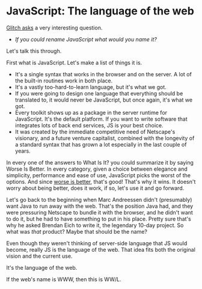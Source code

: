 # JavaScript: The language of the web
<a href="https://twitter.com/glitch/status/1275809005093429249">Glitch asks</a> a very interesting question. 
* <i>If you could rename JavaScript what would you name it?</i>

Let's talk this through.

First what is JavaScript. Let's make a list of things it is. 
* It's a single syntax that works in the browser and on the server. A lot of the built-in routines work in both place.
* It's a vastly too-hard-to-learn language, but it's what we got. 
* If you were going to design one language that everything should be translated to, it would never be JavaScript, but once again, it's what we got. 
* Every toolkit shows up as a package in the server runtime for JavaScript. It's the default platform. If you want to write software that integrates lots of back end services, JS is your best choice. 
* It was created by the immediate competitive need of Netscape's visionary, and a future venture capitalist, combined with the longevity of a standard syntax that has grown a lot especially in the last couple of years. 

In every one of the answers to What Is It? you could summarize it by saying Worse Is Better. In every category, given a choice between elegance and simplicity, performance and ease of use, JavaScript picks the worst of the options. And since <a href="https://en.wikipedia.org/wiki/Worse_is_better">worse is better</a>, that's good! That's why it wins. It doesn't worry about being better, does it work, if so, let's use it and go forward. 

Let's go back to the beginning when Marc Andreessen didn't (presumably) want Java to run away with the web. That's the position Java had, and they were pressuring Netscape to bundle it with the browser, and he didn't want to do it, but he had to have something to put in his place. Pretty sure that's why he asked Brendan Eich to write it,  the legendary 10-day project. So what was <i>that</i> product? Maybe that should be the name? 

Even though they weren't thinking of server-side language that JS would become, really JS is the language of the web. That idea fits both the original vision and the current use. 

It's the language of the web. 

If the web's name is WWW, then this is WW/L. 

